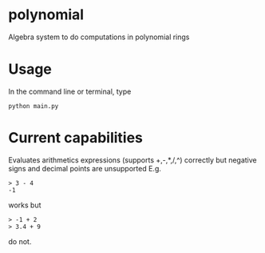 # polynomial
Algebra system to do computations in polynomial rings

# Usage
In the command line or terminal, type

```
python main.py
```

# Current capabilities
Evaluates arithmetics expressions (supports +,-,*,\/,^) correctly but negative signs and decimal points are unsupported
E.g.
```
> 3 - 4
-1
```
works but
```
> -1 + 2
> 3.4 + 9
```
do not.
